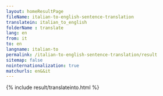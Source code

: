 ```yaml
---
layout: homeResultPage
fileName: italian-to-english-sentence-translation
translatein: italian_to_english
folderName : translate
lang: en
from: it
to: en
langname: italian-to
permalink: /italian-to-english-sentence-translation/result
sitemap: false
nointernationalization: true
matchurls: en&&it
---
```

{% include result/translateinto.html %}

<script src="/js/result/translation.js" data-foldername="{{page.folderName}}" data-lang="{{page.lang}}"></script>
